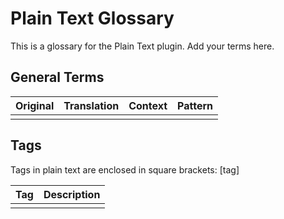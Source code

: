 # Plain Text Glossary

This is a glossary for the Plain Text plugin. Add your terms here.

## General Terms

| Original | Translation | Context | Pattern |
|----------|-------------|---------|---------|
|          |             |         |         |

## Tags

Tags in plain text are enclosed in square brackets: [tag]

| Tag | Description |
|-----|-------------|
|     |             |
